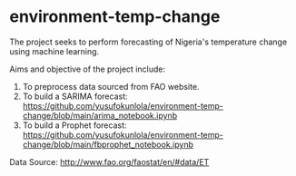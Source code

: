 # environment-temp-change
The project seeks to perform forecasting of Nigeria's temperature change using machine learning.

Aims and objective of the project include:

1. To preprocess data sourced from FAO website. 
2. To build a SARIMA forecast: https://github.com/yusufokunlola/environment-temp-change/blob/main/arima_notebook.ipynb
3. To build a Prophet forecast: https://github.com/yusufokunlola/environment-temp-change/blob/main/fbprophet_notebook.ipynb

Data Source: http://www.fao.org/faostat/en/#data/ET
